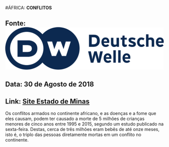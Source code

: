 #ÁFRICA: **CONFLITOS**

## Fonte: ![Logo Estado de Minas](media/img/dw-logo.png)
## Data: **30 de Agosto de 2018**
## Link: **[Site Estado de Minas](https://www.em.com.br/app/noticia/internacional/2018/08/30/interna_internacional,984845/conflitos-na-africa-podem-ter-matado-5-milhoes-de-criancas-diz-estudo.shtml)**

Os conflitos armados no continente africano, e as doenças e a fome que eles causam, podem ter causado a morte de 5 milhões de crianças menores de cinco anos entre 1995 e 2015, segundo um estudo publicado na sexta-feira.
Destas, cerca de três milhões eram bebês de até onze meses, isto é, o triplo das pessoas diretamente mortas em um conflito no continente.